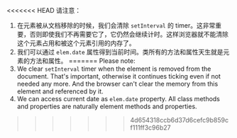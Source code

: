 
<<<<<<< HEAD
请注意：
1. 在元素被从文档移除的时候，我们会清除 `setInterval` 的 timer。这非常重要，否则即使我们不再需要它了，它仍然会继续计时。这样浏览器就不能清除这个元素占用和被这个元素引用的内存了。
2. 我们可以通过 `elem.date` 属性得到当前时间。类所有的方法和属性天生就是元素的方法和属性。
=======
Please note:
1. We clear `setInterval` timer when the element is removed from the document. That's important, otherwise it continues ticking even if not needed any more. And the browser can't clear the memory from this element and referenced by it.
2. We can access current date as `elem.date` property. All class methods and properties are naturally element methods and properties.
>>>>>>> 4d654318ccb6d37d6cefc9b859cf111ff3c96b27

